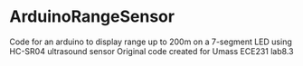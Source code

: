 # ArduinoRangeSensor
Code for an arduino to display range up to 200m on a 7-segment LED using HC-SR04 ultrasound sensor
Original code created for Umass ECE231 lab8.3
